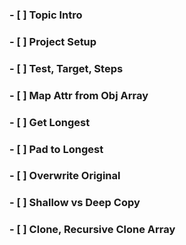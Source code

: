 ### - [ ] Topic Intro<br>
### - [ ] Project Setup<br>
### - [ ] Test, Target, Steps<br>
### - [ ] Map Attr from Obj Array<br>
### - [ ] Get Longest<br>
### - [ ] Pad to Longest<br>
### - [ ] Overwrite Original<br>
### - [ ] Shallow vs Deep Copy<br>
### - [ ] Clone, Recursive Clone Array<br>
